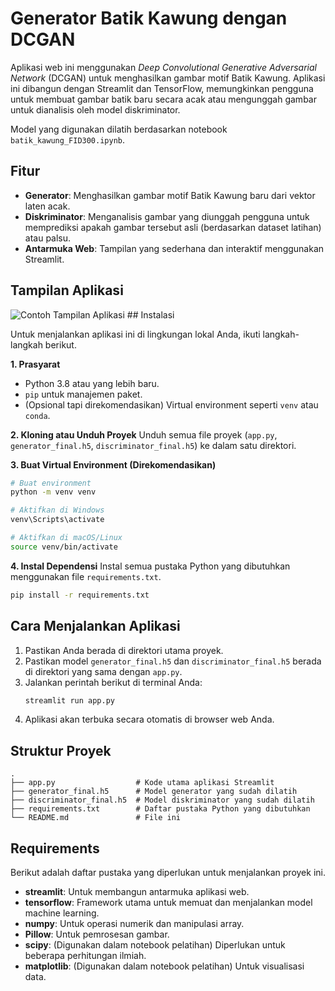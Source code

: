 # Generator Batik Kawung dengan DCGAN

Aplikasi web ini menggunakan *Deep Convolutional Generative Adversarial Network* (DCGAN) untuk menghasilkan gambar motif Batik Kawung. Aplikasi ini dibangun dengan Streamlit dan TensorFlow, memungkinkan pengguna untuk membuat gambar batik baru secara acak atau mengunggah gambar untuk dianalisis oleh model diskriminator.

Model yang digunakan dilatih berdasarkan notebook `batik_kawung_FID300.ipynb`.

## Fitur

* **Generator**: Menghasilkan gambar motif Batik Kawung baru dari vektor laten acak.
* **Diskriminator**: Menganalisis gambar yang diunggah pengguna untuk memprediksi apakah gambar tersebut asli (berdasarkan dataset latihan) atau palsu.
* **Antarmuka Web**: Tampilan yang sederhana dan interaktif menggunakan Streamlit.

## Tampilan Aplikasi

![Contoh Tampilan Aplikasi](https://i.imgur.com/placeholder.png) ## Instalasi

Untuk menjalankan aplikasi ini di lingkungan lokal Anda, ikuti langkah-langkah berikut.

**1. Prasyarat**
* Python 3.8 atau yang lebih baru.
* `pip` untuk manajemen paket.
* (Opsional tapi direkomendasikan) Virtual environment seperti `venv` atau `conda`.

**2. Kloning atau Unduh Proyek**
Unduh semua file proyek (`app.py`, `generator_final.h5`, `discriminator_final.h5`) ke dalam satu direktori.

**3. Buat Virtual Environment (Direkomendasikan)**
```bash
# Buat environment
python -m venv venv

# Aktifkan di Windows
venv\Scripts\activate

# Aktifkan di macOS/Linux
source venv/bin/activate
```

**4. Instal Dependensi**
Instal semua pustaka Python yang dibutuhkan menggunakan file `requirements.txt`.
```bash
pip install -r requirements.txt
```

## Cara Menjalankan Aplikasi

1.  Pastikan Anda berada di direktori utama proyek.
2.  Pastikan model `generator_final.h5` dan `discriminator_final.h5` berada di direktori yang sama dengan `app.py`.
3.  Jalankan perintah berikut di terminal Anda:
    ```bash
    streamlit run app.py
    ```
4.  Aplikasi akan terbuka secara otomatis di browser web Anda.

## Struktur Proyek

```
.
├── app.py                  # Kode utama aplikasi Streamlit
├── generator_final.h5      # Model generator yang sudah dilatih
├── discriminator_final.h5  # Model diskriminator yang sudah dilatih
├── requirements.txt        # Daftar pustaka Python yang dibutuhkan
└── README.md               # File ini
```

## Requirements

Berikut adalah daftar pustaka yang diperlukan untuk menjalankan proyek ini.

* **streamlit**: Untuk membangun antarmuka aplikasi web.
* **tensorflow**: Framework utama untuk memuat dan menjalankan model machine learning.
* **numpy**: Untuk operasi numerik dan manipulasi array.
* **Pillow**: Untuk pemrosesan gambar.
* **scipy**: (Digunakan dalam notebook pelatihan) Diperlukan untuk beberapa perhitungan ilmiah.
* **matplotlib**: (Digunakan dalam notebook pelatihan) Untuk visualisasi data.
